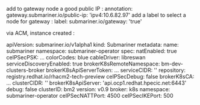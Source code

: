 add to gateway node a good public IP :     annotation: gateway.submariner.io/public-ip: 'ipv4:10.6.82.97'
add a label to select a node for gateway : label: submariner.io/gateway: 'true'


via ACM, instance created : 

apiVersion: submariner.io/v1alpha1
kind: Submariner
metadata:
  name: submariner
  namespace: submariner-operator
spec:
  natEnabled: true
  ceIPSecPSK: ...
  colorCodes: blue
  cableDriver: libreswan
  serviceDiscoveryEnabled: true
  brokerK8sRemoteNamespace: bm-dev-clusters-broker
  brokerK8sApiServerToken: ...
  serviceCIDR: ''
  repository: registry.redhat.io/rhacm2-tech-preview
  ceIPSecDebug: false
  brokerK8sCA: ...
  clusterCIDR: ''
  brokerK8sApiServer: 'api.ocp1.redhat.hpecic.net:6443'
  debug: false
  clusterID: bm2
  version: v0.9
  broker: k8s
  namespace: submariner-operator
  ceIPSecNATTPort: 4500
  ceIPSecIKEPort: 500
